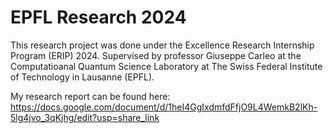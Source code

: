 # EPFL Research 2024
This research project was done under the Excellence Research Internship Program (ERIP) 2024.
Supervised by professor Giuseppe Carleo at the Computatioanal Quantum Science Laboratory at The Swiss Federal Institute of Technology in Lausanne (EPFL).

My research report can be found here: 
https://docs.google.com/document/d/1heI4GgIxdmfdFfjO9L4WemkB2lKh-5lg4jvo_3qKjhg/edit?usp=share_link
